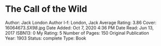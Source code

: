 # The Call of the Wild

Author: Jack London
Author l-f: London, Jack
Average Rating: 3.86
Cover: 16064673._SX98_.jpg
Date Added: Oct 7, 2020 4:36 PM
Date Read: Jun 13, 2017
ISBN13: 0
My Rating: 5
Number of Pages: 150
Original Publication Year: 1903
Status: complete
Type: Book
